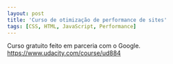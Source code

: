 ```yaml
---
layout: post
title: 'Curso de otimização de performance de sites'
tags: [CSS, HTML, JavaScript, Performance]
---
```


Curso gratuito feito em parceria com o Google.<br>
<https://www.udacity.com/course/ud884>
